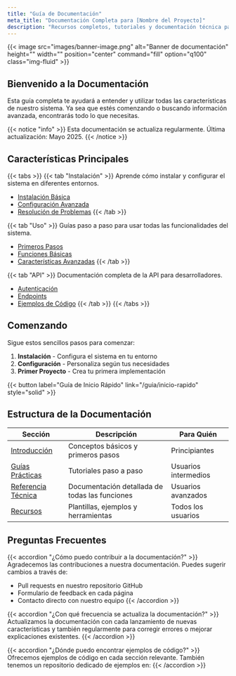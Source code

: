 ```yaml
---
title: "Guía de Documentación"
meta_title: "Documentación Completa para [Nombre del Proyecto]"
description: "Recursos completos, tutoriales y documentación técnica para ayudarte a comenzar y dominar [Nombre del Proyecto]"
---
```


{{< image src="images/banner-image.png" alt="Banner de documentación" height="" width="" position="center" command="fill" option="q100" class="img-fluid" >}}

## Bienvenido a la Documentación

Esta guía completa te ayudará a entender y utilizar todas las características de nuestro sistema. Ya sea que estés comenzando o buscando información avanzada, encontrarás todo lo que necesitas.

{{< notice "info" >}}
Esta documentación se actualiza regularmente. Última actualización: Mayo 2025.
{{< /notice >}}

## Características Principales

{{< tabs >}}
{{< tab "Instalación" >}}
Aprende cómo instalar y configurar el sistema en diferentes entornos.
- [Instalación Básica](/guia/instalacion)
- [Configuración Avanzada](/guia/configuracion)
- [Resolución de Problemas](/guia/troubleshooting)
{{< /tab >}}

{{< tab "Uso" >}}
Guías paso a paso para usar todas las funcionalidades del sistema.
- [Primeros Pasos](/guia/primeros-pasos)
- [Funciones Básicas](/guia/funciones-basicas)
- [Características Avanzadas](/guia/caracteristicas-avanzadas)
{{< /tab >}}

{{< tab "API" >}}
Documentación completa de la API para desarrolladores.
- [Autenticación](/guia/api/autenticacion)
- [Endpoints](/guia/api/endpoints)
- [Ejemplos de Código](/guia/api/ejemplos)
{{< /tab >}}
{{< /tabs >}}

## Comenzando

Sigue estos sencillos pasos para comenzar:

1. **Instalación** - Configura el sistema en tu entorno
2. **Configuración** - Personaliza según tus necesidades
3. **Primer Proyecto** - Crea tu primera implementación

{{< button label="Guía de Inicio Rápido" link="/guia/inicio-rapido" style="solid" >}}

## Estructura de la Documentación

| Sección | Descripción | Para Quién |
| ------- | ----------- | ---------- |
| [Introducción](/guia/intro) | Conceptos básicos y primeros pasos | Principiantes |
| [Guías Prácticas](/guia/tutoriales) | Tutoriales paso a paso | Usuarios intermedios |
| [Referencia Técnica](/guia/referencia) | Documentación detallada de todas las funciones | Usuarios avanzados |
| [Recursos](/guia/recursos) | Plantillas, ejemplos y herramientas | Todos los usuarios |

## Preguntas Frecuentes

{{< accordion "¿Cómo puedo contribuir a la documentación?" >}}
Agradecemos las contribuciones a nuestra documentación. Puedes sugerir cambios a través de:
- Pull requests en nuestro repositorio GitHub
- Formulario de feedback en cada página
- Contacto directo con nuestro equipo
{{< /accordion >}}

{{< accordion "¿Con qué frecuencia se actualiza la documentación?" >}}
Actualizamos la documentación con cada lanzamiento de nuevas características y también regularmente para corregir errores o mejorar explicaciones existentes.
{{< /accordion >}}

{{< accordion "¿Dónde puedo encontrar ejemplos de código?" >}}
Ofrecemos ejemplos de código en cada sección relevante. También tenemos un repositorio dedicado de ejemplos en:
{{< /accordion >}}
